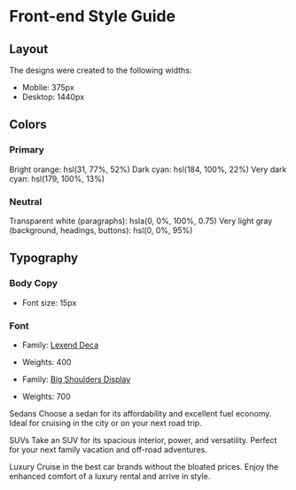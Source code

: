 # Front-end Style Guide

## Layout

The designs were created to the following widths:

- Mobile: 375px
- Desktop: 1440px

## Colors

### Primary

Bright orange: hsl(31, 77%, 52%)
Dark cyan: hsl(184, 100%, 22%)
Very dark cyan: hsl(179, 100%, 13%)

### Neutral

Transparent white (paragraphs): hsla(0, 0%, 100%, 0.75)
Very light gray (background, headings, buttons): hsl(0, 0%, 95%)

## Typography

### Body Copy

- Font size: 15px

### Font

- Family: [Lexend Deca](https://fonts.google.com/specimen/Lexend+Deca)
- Weights: 400

- Family: [Big Shoulders Display](https://fonts.google.com/specimen/Big+Shoulders+Display)
- Weights: 700


Sedans
  Choose a sedan for its affordability and excellent fuel economy. Ideal for cruising in the city
  or on your next road trip.

  SUVs
  Take an SUV for its spacious interior, power, and versatility. Perfect for your next family vacation
  and off-road adventures.

  Luxury
  Cruise in the best car brands without the bloated prices. Enjoy the enhanced comfort of a luxury
  rental and arrive in style.